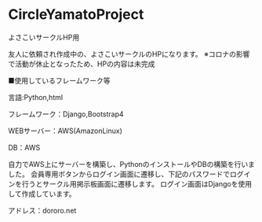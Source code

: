 # CircleYamatoProject
よさこいサークルHP用

友人に依頼され作成中の、よさこいサークルのHPになります。
※コロナの影響で活動が休止となったため、HPの内容は未完成

■使用しているフレームワーク等

言語:Python,html

フレームワーク：Django,Bootstrap4

WEBサーバー：AWS(AmazonLinux)

DB：AWS

自力でAWS上にサーバーを構築し、PythonのインストールやDBの構築を行いました。
会員専用ボタンからログイン画面に遷移し、下記のパスワードでログインを行うとサークル用掲示板画面に遷移します。
ログイン画面はDjangoを使用して作成しています。

アドレス：dororo.net
